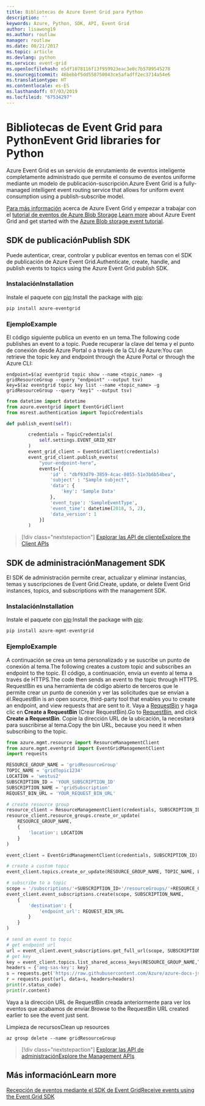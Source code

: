 ```yaml
---
title: Bibliotecas de Azure Event Grid para Python
description: ''
keywords: Azure, Python, SDK, API, Event Grid
author: lisawong19
ms.author: routlaw
manager: routlaw
ms.date: 08/21/2017
ms.topic: article
ms.devlang: python
ms.service: event-grid
ms.openlocfilehash: e5df1078116f13f959923eac3e0c7b5789545278
ms.sourcegitcommit: 46bebbf5dd558750043ce5afadff2ec3714a54e6
ms.translationtype: HT
ms.contentlocale: es-ES
ms.lasthandoff: 07/03/2019
ms.locfileid: "67534297"
---
```

# <a name="event-grid-libraries-for-python"></a><span data-ttu-id="33596-103">Bibliotecas de Event Grid para Python</span><span class="sxs-lookup"><span data-stu-id="33596-103">Event Grid libraries for Python</span></span>


<span data-ttu-id="33596-104">Azure Event Grid es un servicio de enrutamiento de eventos inteligente completamente administrado que permite el consumo de eventos uniforme mediante un modelo de publicación-suscripción.</span><span class="sxs-lookup"><span data-stu-id="33596-104">Azure Event Grid is a fully-managed intelligent event routing service that allows for uniform event consumption using a publish-subscribe model.</span></span>

<span data-ttu-id="33596-105">[Para más información](/azure/event-grid/overview) acerca de Azure Event Grid y empezar a trabajar con el [tutorial de eventos de Azure Blob Storage](/azure/storage/blobs/storage-blob-event-quickstart).</span><span class="sxs-lookup"><span data-stu-id="33596-105">[Learn more](/azure/event-grid/overview) about Azure Event Grid and get started with the [Azure Blob storage event tutorial](/azure/storage/blobs/storage-blob-event-quickstart).</span></span> 

## <a name="publish-sdk"></a><span data-ttu-id="33596-106">SDK de publicación</span><span class="sxs-lookup"><span data-stu-id="33596-106">Publish SDK</span></span>

<span data-ttu-id="33596-107">Puede autenticar, crear, controlar y publicar eventos en temas con el SDK de publicación de Azure Event Grid.</span><span class="sxs-lookup"><span data-stu-id="33596-107">Authenticate, create, handle, and publish events to topics using the Azure Event Grid publish SDK.</span></span>

### <a name="installation"></a><span data-ttu-id="33596-108">Instalación</span><span class="sxs-lookup"><span data-stu-id="33596-108">Installation</span></span> 

<span data-ttu-id="33596-109">Instale el paquete con [pip](https://pip.pypa.io/en/stable/quickstart/):</span><span class="sxs-lookup"><span data-stu-id="33596-109">Install the package with [pip](https://pip.pypa.io/en/stable/quickstart/):</span></span>

```bash
pip install azure-eventgrid
```

### <a name="example"></a><span data-ttu-id="33596-110">Ejemplo</span><span class="sxs-lookup"><span data-stu-id="33596-110">Example</span></span> 

<span data-ttu-id="33596-111">El código siguiente publica un evento en un tema.</span><span class="sxs-lookup"><span data-stu-id="33596-111">The following code publishes an event to a topic.</span></span> <span data-ttu-id="33596-112">Puede recuperar la clave del tema y el punto de conexión desde Azure Portal o a través de la CLI de Azure:</span><span class="sxs-lookup"><span data-stu-id="33596-112">You can retrieve the topic key and endpoint through the Azure Portal or through the Azure CLI:</span></span>

```azurecli-interactive
endpoint=$(az eventgrid topic show --name <topic_name> -g gridResourceGroup --query "endpoint" --output tsv)
key=$(az eventgrid topic key list --name <topic_name> -g gridResourceGroup --query "key1" --output tsv)
```

```python
from datetime import datetime
from azure.eventgrid import EventGridClient
from msrest.authentication import TopicCredentials

def publish_event(self):

        credentials = TopicCredentials(
            self.settings.EVENT_GRID_KEY
        )
        event_grid_client = EventGridClient(credentials)
        event_grid_client.publish_events(
            "your-endpoint-here",
            events=[{
                'id' : "dbf93d79-3859-4cac-8055-51e3b6b54bea",
                'subject' : "Sample subject",
                'data': {
                    'key': 'Sample Data'
                },
                'event_type': 'SampleEventType',
                'event_time': datetime(2018, 5, 2),
                'data_version': 1
            }]
        )
```

> [!div class="nextstepaction"]
> [<span data-ttu-id="33596-113">Explorar las API de cliente</span><span class="sxs-lookup"><span data-stu-id="33596-113">Explore the Client APIs</span></span>](/python/api/overview/azure/eventgrid/client)

## <a name="management-sdk"></a><span data-ttu-id="33596-114">SDK de administración</span><span class="sxs-lookup"><span data-stu-id="33596-114">Management SDK</span></span>

<span data-ttu-id="33596-115">El SDK de administración permite crear, actualizar y eliminar instancias, temas y suscripciones de Event Grid.</span><span class="sxs-lookup"><span data-stu-id="33596-115">Create, update, or delete Event Grid instances, topics, and subscriptions with the management SDK.</span></span>

### <a name="installation"></a><span data-ttu-id="33596-116">Instalación</span><span class="sxs-lookup"><span data-stu-id="33596-116">Installation</span></span> 

<span data-ttu-id="33596-117">Instale el paquete con [pip](https://pip.pypa.io/en/stable/quickstart/):</span><span class="sxs-lookup"><span data-stu-id="33596-117">Install the package with [pip](https://pip.pypa.io/en/stable/quickstart/):</span></span>

```bash
pip install azure-mgmt-eventgrid
```

### <a name="example"></a><span data-ttu-id="33596-118">Ejemplo</span><span class="sxs-lookup"><span data-stu-id="33596-118">Example</span></span>

<span data-ttu-id="33596-119">A continuación se crea un tema personalizado y se suscribe un punto de conexión al tema.</span><span class="sxs-lookup"><span data-stu-id="33596-119">The following creates a custom topic and subscribes an endpoint to the topic.</span></span> <span data-ttu-id="33596-120">El código, a continuación, envía un evento al tema a través de HTTPS.</span><span class="sxs-lookup"><span data-stu-id="33596-120">The code then sends an event to the topic through HTTPS.</span></span>
<span data-ttu-id="33596-121">RequestBin es una herramienta de código abierto de terceros que le permite crear un punto de conexión y ver las solicitudes que se envían a él.</span><span class="sxs-lookup"><span data-stu-id="33596-121">RequestBin is an open source, third-party tool that enables you to create an endpoint, and view requests that are sent to it.</span></span> <span data-ttu-id="33596-122">Vaya a [RequestBin](https://requestbin.com) y haga clic en **Create a RequestBin** (Crear RequestBin).</span><span class="sxs-lookup"><span data-stu-id="33596-122">Go to [RequestBin](https://requestbin.com), and click **Create a RequestBin**.</span></span> <span data-ttu-id="33596-123">Copie la dirección URL de la ubicación, la necesitará para suscribirse al tema.</span><span class="sxs-lookup"><span data-stu-id="33596-123">Copy the bin URL, because you need it when subscribing to the topic.</span></span>

```python
from azure.mgmt.resource import ResourceManagementClient
from azure.mgmt.eventgrid import EventGridManagementClient
import requests

RESOURCE_GROUP_NAME = 'gridResourceGroup'
TOPIC_NAME = 'gridTopic1234'
LOCATION = 'westus2'
SUBSCRIPTION_ID = 'YOUR_SUBSCRIPTION_ID'
SUBSCRIPTION_NAME = 'gridSubscription'
REQUEST_BIN_URL = 'YOUR_REQUEST_BIN_URL'

# create resource group
resource_client = ResourceManagementClient(credentials, SUBSCRIPTION_ID)
resource_client.resource_groups.create_or_update(
    RESOURCE_GROUP_NAME,
    {
        'location': LOCATION
    }
)

event_client = EventGridManagementClient(credentials, SUBSCRIPTION_ID)

# create a custom topic
event_client.topics.create_or_update(RESOURCE_GROUP_NAME, TOPIC_NAME, LOCATION)

# subscribe to a topic
scope = '/subscriptions/'+SUBSCRIPTION_ID+'/resourceGroups/'+RESOURCE_GROUP_NAME+'/providers/Microsoft.EventGrid/topics/'+TOPIC_NAME
event_client.event_subscriptions.create(scope, SUBSCRIPTION_NAME,
    {
        'destination': {
            'endpoint_url': REQUEST_BIN_URL
        }
    }
)

# send an event to topic
# get endpoint url
url = event_client.event_subscriptions.get_full_url(scope, SUBSCRIPTION_NAME).endpoint_url
# get key
key = event_client.topics.list_shared_access_keys(RESOURCE_GROUP_NAME,TOPIC_NAME).key1
headers = {'aeg-sas-key': key}
s = requests.get('https://raw.githubusercontent.com/Azure/azure-docs-json-samples/master/event-grid/customevent.json')
r = requests.post(url, data=s, headers=headers)
print(r.status_code)
print(r.content)
```
<span data-ttu-id="33596-124">Vaya a la dirección URL de RequestBin creada anteriormente para ver los eventos que acabamos de enviar.</span><span class="sxs-lookup"><span data-stu-id="33596-124">Browse to the RequestBin URL created earlier to see the event just sent.</span></span>

<span data-ttu-id="33596-125">Limpieza de recursos</span><span class="sxs-lookup"><span data-stu-id="33596-125">Clean up resources</span></span>
```azurecli-interactive
az group delete --name gridResourceGroup
```

> [!div class="nextstepaction"]
> [<span data-ttu-id="33596-126">Explorar las API de administración</span><span class="sxs-lookup"><span data-stu-id="33596-126">Explore the Management APIs</span></span>](/python/api/overview/azure/eventgrid/management)

## <a name="learn-more"></a><span data-ttu-id="33596-127">Más información</span><span class="sxs-lookup"><span data-stu-id="33596-127">Learn more</span></span>

[<span data-ttu-id="33596-128">Recepción de eventos mediante el SDK de Event Grid</span><span class="sxs-lookup"><span data-stu-id="33596-128">Receive events using the Event Grid SDK</span></span>](/azure/event-grid/receive-events)
